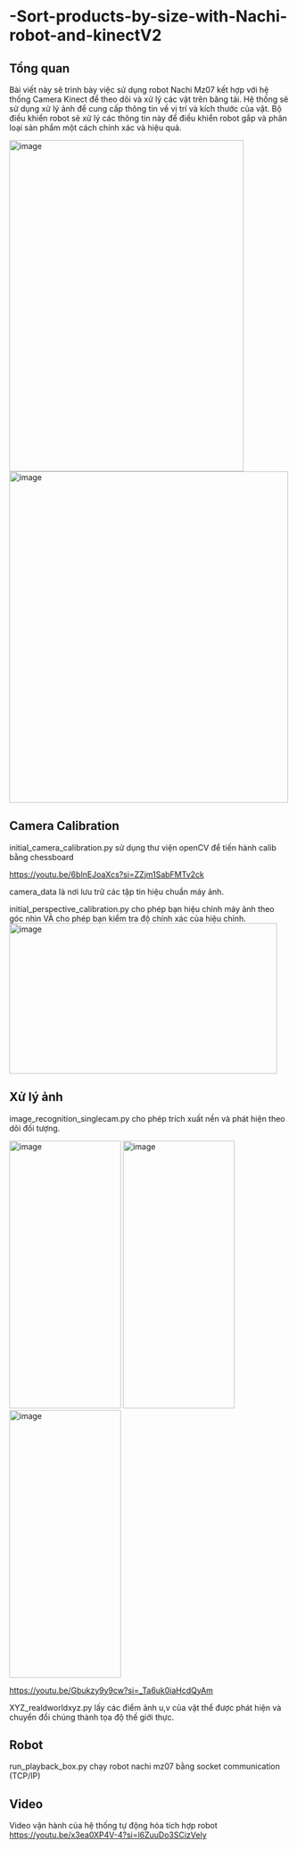 # -Sort-products-by-size-with-Nachi-robot-and-kinectV2

## Tổng quan 
Bài viết này sẽ trình bày việc sử dụng robot Nachi Mz07 kết hợp với hệ thống Camera Kinect để theo dõi và xử lý các vật trên băng tải. Hệ thống sẽ sử dụng xử lý ảnh để cung cấp thông tin về vị trí và kích thước của vật. Bộ điều khiển robot sẽ xử lý các thông tin này để điều khiển robot gắp và phân loại sản phẩm một cách chính xác và hiệu quả.

<img src="https://github.com/user-attachments/assets/1d8da7a8-d4c9-4b6f-9c0e-2d017d574936" alt="image" width="420" height="594"/>  <img src="https://github.com/user-attachments/assets/8a2379ce-8898-4cf2-84df-b63a7fcc4d0f" alt="image" width="500" height="594"/> 

## Camera Calibration
initial_camera_calibration.py sử dụng thư viện openCV để tiến hành calib bằng chessboard

https://youtu.be/6bInEJoaXcs?si=ZZjm1SabFMTv2ck

camera_data là nơi lưu trữ các tập tin hiệu chuẩn máy ảnh.

initial_perspective_calibration.py cho phép bạn hiệu chỉnh máy ảnh theo góc nhìn VÀ cho phép bạn kiểm tra độ chính xác của hiệu chỉnh.
<img src="https://github.com/user-attachments/assets/9b5bb771-984a-4b65-8dbe-890c472ff852" alt="image" width="480" height="270"/>


## Xử lý ảnh
image_recognition_singlecam.py cho phép trích xuất nền và phát hiện theo dõi đối tượng.

<img src="https://github.com/user-attachments/assets/806de522-ce67-459b-9e91-967caa6b26bc" alt="image" width="200" height="480"/> <img src="https://github.com/user-attachments/assets/b464fd6c-ea67-493e-a767-832242adb13e" alt="image" width="200" height="480"/> <img src="https://github.com/user-attachments/assets/0f495574-4738-40b6-beca-20fa1644105f" alt="image" width="200" height="480"/> 

https://youtu.be/Gbukzy9y9cw?si=_Ta6uk0iaHcdQyAm 

XYZ_realdworldxyz.py lấy các điểm ảnh u,v của vật thể được phát hiện và chuyển đổi chúng thành tọa độ thế giới thực.
## Robot 
run_playback_box.py chạy robot nachi mz07 bằng socket communication (TCP/IP)

## Video
Video vận hành của hệ thống tự động hóa tích hợp robot
https://youtu.be/x3ea0XP4V-4?si=l6ZuuDo3SCizVely 

